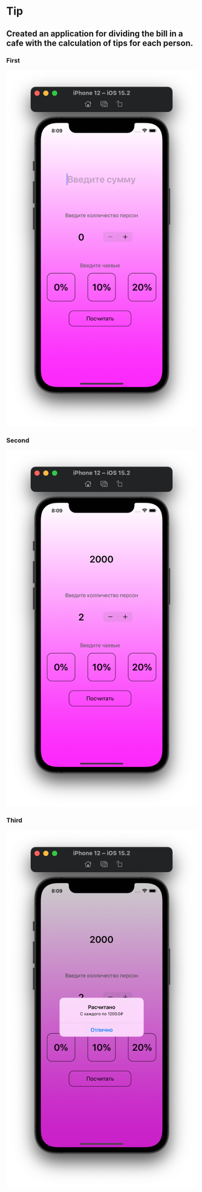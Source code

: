 # Tip
## Created an application for dividing the bill in a cafe with the calculation of tips for each person.

### First 
![](https://github.com/SemennikovNA/tip/blob/master/Снимок%20экрана%202022-09-18%20в%208.09.04%20PM.png)

### Second 
![](https://github.com/SemennikovNA/tip/blob/master/Снимок%20экрана%202022-09-18%20в%208.09.18%20PM.png)
 
### Third
![](https://github.com/SemennikovNA/tip/blob/master/Снимок%20экрана%202022-09-18%20в%208.09.23%20PM.png)
